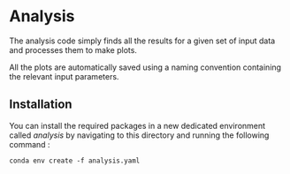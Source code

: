 # Analysis

The analysis code simply finds all the results for a given set of input data and processes them to make plots.

All the plots are automatically saved using a naming convention containing the relevant input parameters.

## Installation

You can install the required packages in a new dedicated environment called *analysis* by navigating to this directory and running
the following command :

```
conda env create -f analysis.yaml
```